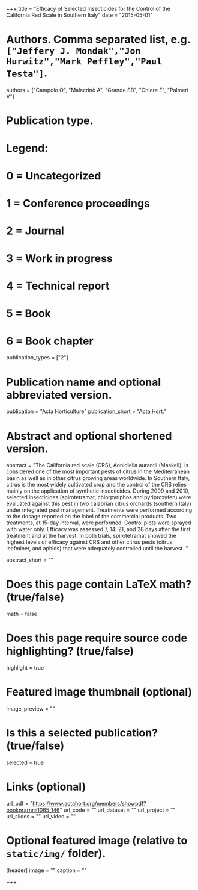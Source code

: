 +++
title = "Efficacy of Selected Insecticides for the Control of the California Red Scale in Southern Italy"
date = "2015-05-01"

# Authors. Comma separated list, e.g. `["Jeffery J. Mondak","Jon Hurwitz","Mark Peffley","Paul Testa"]`.
authors = ["Campolo O", "Malacrinò A", "Grande SB", "Chiera E", "Palmeri V"]

# Publication type.
# Legend:
# 0 = Uncategorized
# 1 = Conference proceedings
# 2 = Journal
# 3 = Work in progress
# 4 = Technical report
# 5 = Book
# 6 = Book chapter
publication_types = ["2"]

# Publication name and optional abbreviated version.
publication = "Acta Horticulture"
publication_short = "Acta Hort."

# Abstract and optional shortened version.
abstract = "The California red scale (CRS), Aonidiella aurantii (Maskell), is considered one of the most important pests of citrus in the Mediterranean basin as well as in other citrus growing areas worldwide. In Southern Italy, citrus is the most widely cultivated crop and the control of the CRS relies mainly on the application of synthetic insecticides. During 2009 and 2010, selected insecticides (spirotetramat, chlorpyriphos and pyriproxyfen) were evaluated against this pest in two calabrian citrus orchards (southern Italy) under integrated pest management. Treatments were performed according to the dosage reported on the label of the commercial products. Two treatments, at 15-day interval, were performed. Control plots were sprayed with water only. Efficacy was assessed 7, 14, 21, and 28 days after the first treatment and at the harvest. In both trials, spirotetramat showed the highest levels of efficacy against CRS and other citrus pests (citrus leafminer, and aphids) that were adequately controlled until the harvest. "

abstract_short = ""

# Does this page contain LaTeX math? (true/false)
math = false

# Does this page require source code highlighting? (true/false)
highlight = true

# Featured image thumbnail (optional)
image_preview = ""

# Is this a selected publication? (true/false)
selected = true

# Links (optional)
url_pdf = "https://www.actahort.org/members/showpdf?booknrarnr=1065_146"
url_code = ""
url_dataset = ""
url_project = ""
url_slides = ""
url_video = ""

# Optional featured image (relative to `static/img/` folder).
[header]
image = ""
caption = ""

+++
